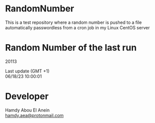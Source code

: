 # RandomNumber    
This is a test repository where a random number is pushed to a file automatically passwordless from a cron job in my Linux CentOS server    
# Random Number of the last run   
20113
      
Last update (GMT +1)    
06/18/23 10:00:01
# Developer    
Hamdy Abou El Anein   
hamdy.aea@protonmail.com
